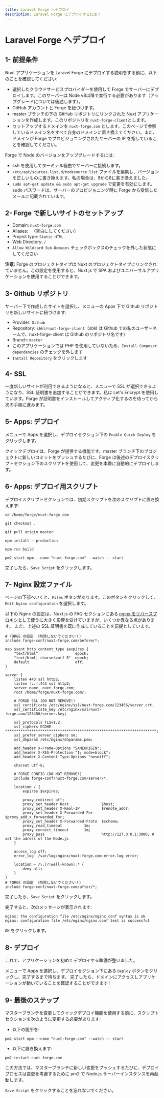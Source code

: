 ```yaml
---
title: Laravel Forge へデプロイ
description: Laravel Forge にデプロイするには？
---
```


# Laravel Forge へデプロイ

## 1- 前提条件

Nuxt アプリケーションを Laravel Forge にデプロイする説明をする前に、以下のことを確認してください:

* 選択したクラウドサービスプロバイダーを使用して Forge でサーバーにデプロイします。このサーバーは Node v8以降で実行する必要があります（アップグレードについては後述します）。
* GitHub アカウントと Forge を紐づけます。
* master ブランチの下の GitHub リポジトリにリンクされた Nuxt アプリケーションを作成します。このリポジトリを `nuxt-forge-client`とします。
* セットアップするドメインを `nuxt-forge.com` とします。このページで参照しているドメイン名をすべて自身のドメインに置き換えてください。また、ドメインが Forge でプロビジョニングされたサーバーの IP を指していることを確認してください。

Forge で Node のバージョンをアップグレードするには:
* ssh を使用してターミナル経由でサーバーに接続します。
* `/etc/apt/sources.list.d/nodesource.list` ファイルを編集し、バージョンを正しいものに書き換えます。私の場合は、6から8に書き換えました。
* `sudo apt-get update && sudo apt-get upgrade` で変更を有効にします。sudo パスワードは、サーバーのプロビジョニング時に Forge から受信したメールに記載されています。

## 2- Forge で新しいサイトのセットアップ

* Domain: `nuxt-forge.com`
* Aliases: ` `（空白にしてください）
* Project type: `Static HTML`
* Web Directory: `/`
* `Allow Wildcard Sub-Domains` チェックボックスのチェックを外した状態にしてください

**注意:** Forge のプロジェクトタイプは Nuxt のプロジェクトタイプにリンクされていません。この設定を使用すると、Nuxt.js で SPA およびユニバーサルアプリケーションを使用することができます。

## 3- Github リポジトリ

サーバー下で作成したサイトを選択し、メニューの Apps 下で Github リポジトリを新しいサイトに紐づけます:
* Provider: `Github`
* Repository: `sbkl/nuxt-forge-client`（sbkl は Github での私のユーザーネームで、nuxt-forge-client は Github のリポジトリ名です）
* Branch: `master`
* このアプリケーションでは PHP を使用していないため、`Install Composer dependencies` のチェックを外します
* `Install Repository` をクリックします

## 4- SSL

一度新しいサイトが利用できるようになると、メニューで SSL が選択できるようになり、SSL 証明書を追加することができます。私は Let's Encrypt を使用しています。Forge が証明書をインストールしてアクティブ化するのを待ってから次の手順に進みます。

## 5- Apps: デプロイ

メニューで Apps を選択し、デプロイセクション下の `Enable Quick Deploy` をクリックします。

クイックデプロイは、Forge が提供する機能です。master ブランチ下のプロジェクトに新しいコミットをプッシュするたびに、Forge は後述のデプロイスクリプトセクション下のスクリプトを使用して、変更を本番に自動的にデプロイします。

## 6- Apps: デプロイ用スクリプト

デプロイスクリプトセクションでは、初期スクリプトを次のスクリプトに置き換えます:

```
cd /home/forge/nuxt-forge.com

git checkout .

git pull origin master

npm install --production

npm run build

pm2 start npm --name "nuxt-forge.com" --watch -- start
```
完了したら、`Save Script` をクリックします。

## 7- Nginx 設定ファイル

ページの下部へいくと、`Files` ボタンがあります。このボタンをクリックして、`Edit Nginx configuration` を選択します。

以下の Nginx の設定は、Nuxt.js の FAQ セクションにある [nginx をリバースプロキシとして使う](https://ja.nuxtjs.org/faq/nginx-proxy/)に大きく影響を受けていますが、いくつか異なる点があります。 また、上述の SSL 証明書を既に作成していることを前提としています。

```
# FORGE の設定 （削除しないでください！）
include forge-conf/nuxt-forge.com/before/*;

map $sent_http_content_type $expires {
    "text/html"                 epoch;
    "text/html; charset=utf-8"  epoch;
    default                     off;
}
        
server {
    listen 443 ssl http2;
    listen [::]:443 ssl http2;
    server_name .nuxt-forge.com;
    root /home/forge/nuxt-forge.com/;

    # FORGE SSL (DO NOT REMOVE!)
    ssl_certificate /etc/nginx/ssl/nuxt-forge.com/123456/server.crt;
    ssl_certificate_key /etc/nginx/ssl/nuxt-forge.com/123456/server.key;

    ssl_protocols TLSv1.2;
    ssl_ciphers ECDHE-*********************************************************************;
    ssl_prefer_server_ciphers on;
    ssl_dhparam /etc/nginx/dhparams.pem;

    add_header X-Frame-Options "SAMEORIGIN";
    add_header X-XSS-Protection "1; mode=block";
    add_header X-Content-Type-Options "nosniff";

    charset utf-8;

    # FORGE CONFIG (DO NOT REMOVE!)
    include forge-conf/nuxt-forge.com/server/*;

    location / {
        expires $expires;

        proxy_redirect off;
        proxy_set_header Host               $host;
        proxy_set_header X-Real-IP          $remote_addr;
        proxy_set_header X-Forwarded-For    $proxy_add_x_forwarded_for;
        proxy_set_header X-Forwarded-Proto  $scheme;
        proxy_read_timeout          1m;
        proxy_connect_timeout       1m;
        proxy_pass                          http://127.0.0.1:3000; # set the adress of the Node.js
    }

    access_log off;
    error_log  /var/log/nginx/nuxt-forge.com-error.log error;

    location ~ /\.(?!well-known).* {
        deny all;
    }
}
# FORGE の設定 （削除しないでください！）
include forge-conf/nuxt-forge.com/after/*;
```
完了したら、`Save Script` をクリックします。

完了すると、次のメッセージが表示されます:

```
nginx: the configuration file /etc/nginx/nginx.conf syntax is ok
nginx: configuration file /etc/nginx/nginx.conf test is successful
```

`OK` をクリックします。

## 8- デプロイ

これで、アプリケーションを初めてデプロイする準備が整いました。

メニューで Apps を選択し、デプロイセクション下にある `Deploy` ボタンをクリックし、完了するまで待ちます。 完了したら、ドメインにアクセスしアプリケーションが動いていることを確認することができます！

## 9- 最後のステップ

マスターブランチを変更してクイックデプロイ機能を使用する前に、スクリプトセクションを次のように変更する必要があります:

* 以下の箇所を:

`pm2 start npm --name "nuxt-forge.com" --watch -- start`

* 以下に置き換えます:

`pm2 restart nuxt-forge.com`

この方法では、マスターブランチに新しい変更をプッシュするたびに、デプロイプロセスは変更を考慮するために pm2 で Node.js サーバーインスタンスを再起動します。

`Save Script` をクリックすることを忘れないでください。

